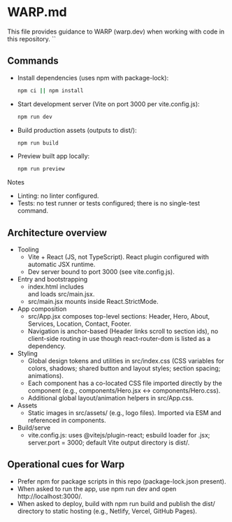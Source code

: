# WARP.md

This file provides guidance to WARP (warp.dev) when working with code in this repository.
``

## Commands

- Install dependencies (uses npm with package-lock):
  ```bash
  npm ci || npm install
  ```
- Start development server (Vite on port 3000 per vite.config.js):
  ```bash
  npm run dev
  ```
- Build production assets (outputs to dist/):
  ```bash
  npm run build
  ```
- Preview built app locally:
  ```bash
  npm run preview
  ```

Notes
- Linting: no linter configured.
- Tests: no test runner or tests configured; there is no single-test command.

## Architecture overview

- Tooling
  - Vite + React (JS, not TypeScript). React plugin configured with automatic JSX runtime.
  - Dev server bound to port 3000 (see vite.config.js).
- Entry and bootstrapping
  - index.html includes <div id="root"></div> and loads src/main.jsx.
  - src/main.jsx mounts <App /> inside React.StrictMode.
- App composition
  - src/App.jsx composes top-level sections: Header, Hero, About, Services, Location, Contact, Footer.
  - Navigation is anchor-based (Header links scroll to section ids), no client-side routing in use though react-router-dom is listed as a dependency.
- Styling
  - Global design tokens and utilities in src/index.css (CSS variables for colors, shadows; shared button and layout styles; section spacing; animations).
  - Each component has a co-located CSS file imported directly by the component (e.g., components/Hero.jsx ↔ components/Hero.css).
  - Additional global layout/animation helpers in src/App.css.
- Assets
  - Static images in src/assets/ (e.g., logo files). Imported via ESM and referenced in components.
- Build/serve
  - vite.config.js: uses @vitejs/plugin-react; esbuild loader for .jsx; server.port = 3000; default Vite output directory is dist/.

## Operational cues for Warp

- Prefer npm for package scripts in this repo (package-lock.json present).
- When asked to run the app, use npm run dev and open http://localhost:3000/.
- When asked to deploy, build with npm run build and publish the dist/ directory to static hosting (e.g., Netlify, Vercel, GitHub Pages).
